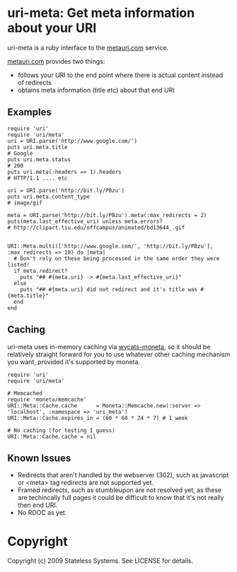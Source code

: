 # uri-meta: Get meta information about your URI

uri-meta is a ruby interface to the [metauri.com](http://www.metauri.com/) service.

[metauri.com](http://www.metauri.com/) provides two things:

 * follows your URI to the end point where there is actual content instead of redirects
 * obtains meta information (title etc) about that end URI

## Examples

    require 'uri'
    require 'uri/meta'
    uri = URI.parse('http://www.google.com/')
    puts uri.meta.title
    # Google
    puts uri.meta.status
    # 200
    puts uri.meta(:headers => 1).headers
    # HTTP/1.1 .... etc

    uri = URI.parse('http://bit.ly/PBzu')
    puts uri.meta.content_type
    # image/gif

    meta = URI.parse('http://bit.ly/PBzu').meta(:max_redirects = 2)
    puts(meta.last_effective_uri) unless meta.errors?
    # http://clipart.tiu.edu/offcampus/animated/bd13644_.gif


    URI::Meta.multi(['http://www.google.com/', 'http://bit.ly/PBzu'], :max_redirects => 10) do |meta|
      # Don't rely on these being processed in the same order they were listed!
      if meta.redirect?
        puts "## #{meta.uri} -> #{meta.last_effective_uri}"
      else
        puts "## #{meta.uri} did not redirect and it's title was #{meta.title}"
      end
    end

## Caching

uri-meta uses in-memory caching via [wycats-moneta](http://github.com/wycats/moneta), so it
should be relatively straight forward for you to use whatever other caching mechanism you want,
provided it's supported by moneta.

    require 'uri'
    require 'uri/meta'

    # Memcached
    require 'moneta/memcache'
    URI::Meta::Cache.cache      = Moneta::Memcache.new(:server => 'localhost', :namespace => 'uri_meta')
    URI::Meta::Cache.expires_in = (60 * 60 * 24 * 7) # 1 week

    # No caching (for testing I guess)
    URI::Meta::Cache.cache = nil

## Known Issues

 * Redirects that aren't handled by the webserver (302), such as javascript or
   &lt;meta&gt; tag redirects are not supported yet.
 * Framed redirects, such as stumbleupon are not resolved yet, as these are
   techincally full pages it could be difficult to know that it's not really
   then end URI.
 * No RDOC as yet.

# Copyright

Copyright (c) 2009 Stateless Systems. See LICENSE for details.
